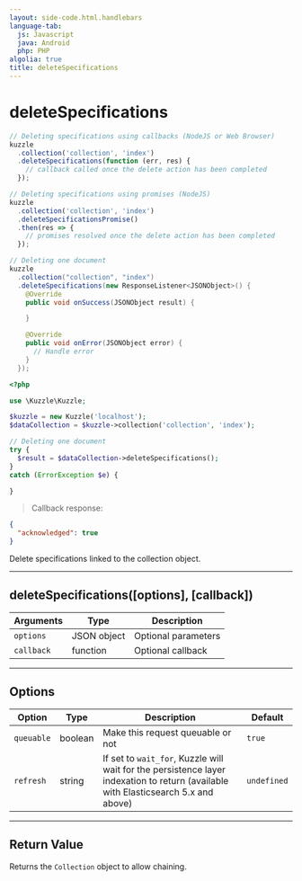 ```yaml
---
layout: side-code.html.handlebars
language-tab:
  js: Javascript
  java: Android
  php: PHP
algolia: true
title: deleteSpecifications
---
```


# deleteSpecifications

```js
// Deleting specifications using callbacks (NodeJS or Web Browser)
kuzzle
  .collection('collection', 'index')
  .deleteSpecifications(function (err, res) {
    // callback called once the delete action has been completed
  });

// Deleting specifications using promises (NodeJS)
kuzzle
  .collection('collection', 'index')
  .deleteSpecificationsPromise()
  .then(res => {
    // promises resolved once the delete action has been completed
  });
```

```java
// Deleting one document
kuzzle
  .collection("collection", "index")
  .deleteSpecifications(new ResponseListener<JSONObject>() {
    @Override
    public void onSuccess(JSONObject result) {

    }

    @Override
    public void onError(JSONObject error) {
      // Handle error
    }
  });
```

```php
<?php

use \Kuzzle\Kuzzle;

$kuzzle = new Kuzzle('localhost');
$dataCollection = $kuzzle->collection('collection', 'index');

// Deleting one document
try {
  $result = $dataCollection->deleteSpecifications();
}
catch (ErrorException $e) {

}
```

> Callback response:

```json
{
  "acknowledged": true
}
```

Delete specifications linked to the collection object.

---

## deleteSpecifications([options], [callback])

| Arguments | Type | Description |
|---------------|---------|----------------------------------------|
| ``options`` | JSON object | Optional parameters |
| ``callback`` | function | Optional callback |

---

## Options

| Option | Type | Description | Default |
|---------------|---------|----------------------------------------|---------|
| ``queuable`` | boolean | Make this request queuable or not  | ``true`` |
| ``refresh`` | string | If set to ``wait_for``, Kuzzle will wait for the persistence layer indexation to return (available with Elasticsearch 5.x and above) | ``undefined`` |

---

## Return Value

Returns the `Collection` object to allow chaining.
